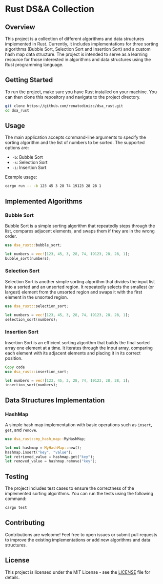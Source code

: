 # Rust DS&A Collection

## Overview

This project is a collection of different algorithms and data structures implemented in Rust. Currently, it includes implementations for three sorting algorithms (Bubble Sort, Selection Sort and Insertion Sort) and a custom hash map data structure. The project is intended to serve as a learning resource for those interested in algorithms and data structures using the Rust programming language.

## Getting Started

To run the project, make sure you have Rust installed on your machine. You can then clone this repository and navigate to the project directory.

```bash
git clone https://github.com/renatodinizc/dsa_rust.git
cd dsa_rust
```

## Usage

The main application accepts command-line arguments to specify the sorting algorithm and the list of numbers to be sorted. The supported options are:

- `-b`: Bubble Sort
- `-s`: Selection Sort
- `-i`: Insertion Sort

Example usage:

```bash
cargo run -- -b 123 45 3 28 74 19123 28 28 1
```

## Implemented Algorithms

### Bubble Sort

Bubble Sort is a simple sorting algorithm that repeatedly steps through the list, compares adjacent elements, and swaps them if they are in the wrong order.

```rust
use dsa_rust::bubble_sort;

let numbers = vec![123, 45, 3, 28, 74, 19123, 28, 28, 1];
bubble_sort(numbers);
```

### Selection Sort

Selection Sort is another simple sorting algorithm that divides the input list into a sorted and an unsorted region. It repeatedly selects the smallest (or largest) element from the unsorted region and swaps it with the first element in the unsorted region.

```rust
use dsa_rust::selection_sort;

let numbers = vec![123, 45, 3, 28, 74, 19123, 28, 28, 1];
selection_sort(numbers);
```

### Insertion Sort

Insertion Sort is an efficient sorting algorithm that builds the final sorted array one element at a time. It iterates through the input array, comparing each element with its adjacent elements and placing it in its correct position.

```rust
Copy code
use dsa_rust::insertion_sort;

let numbers = vec![123, 45, 3, 28, 74, 19123, 28, 28, 1];
insertion_sort(numbers);
```

## Data Structures Implementation

### HashMap

A simple hash map implementation with basic operations such as `insert`, `get`, and `remove`.

```rust
use dsa_rust::my_hash_map::MyHashMap;

let mut hashmap = MyHashMap::new();
hashmap.insert("key", "value");
let retrieved_value = hashmap.get("key");
let removed_value = hashmap.remove("key");
```

## Testing

The project includes test cases to ensure the correctness of the implemented sorting algorithms. You can run the tests using the following command:

```bash
cargo test
```

## Contributing

Contributions are welcome! Feel free to open issues or submit pull requests to improve the existing implementations or add new algorithms and data structures.

## License

This project is licensed under the MIT License - see the [LICENSE](LICENSE.md) file for details.
